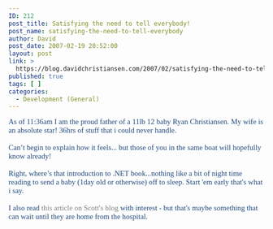 ```yaml
---
ID: 212
post_title: Satisfying the need to tell everybody!
post_name: satisfying-the-need-to-tell-everybody
author: David
post_date: 2007-02-19 20:52:00
layout: post
link: >
  https://blog.davidchristiansen.com/2007/02/satisfying-the-need-to-tell-everybody/
published: true
tags: [ ]
categories:
  - Development (General)
---
```

<p class="MsoNormal" style="MARGIN: 0cm 0cm 0pt"><span style="FONT-SIZE: 11pt; COLOR: #1f497d; FONT-FAMILY: 'Calibri','sans-serif'; mso-bidi-font-family: 'Times New Roman'; mso-ascii-theme-font: minor-latin; mso-hansi-theme-font: minor-latin; mso-bidi-theme-font: minor-bidi; mso-themecolor: dark2">As of 11:36am I am the proud father of a 11lb 12 baby Ryan Christiansen. My wife is an absolute star! 36hrs of stuff that i could never handle.</span></p>
<p class="MsoNormal" style="MARGIN: 0cm 0cm 0pt"><span style="FONT-SIZE: 11pt; COLOR: #1f497d; FONT-FAMILY: 'Calibri','sans-serif'; mso-bidi-font-family: 'Times New Roman'; mso-ascii-theme-font: minor-latin; mso-hansi-theme-font: minor-latin; mso-bidi-theme-font: minor-bidi; mso-themecolor: dark2"><?xml:namespace prefix="o" ns="urn:schemas-microsoft-com:office:office"?><o:p>&nbsp;</o:p></span></p>
<p class="MsoNormal" style="MARGIN: 0cm 0cm 0pt"><span style="FONT-SIZE: 11pt; COLOR: #1f497d; FONT-FAMILY: 'Calibri','sans-serif'; mso-bidi-font-family: 'Times New Roman'; mso-ascii-theme-font: minor-latin; mso-hansi-theme-font: minor-latin; mso-bidi-theme-font: minor-bidi; mso-themecolor: dark2">Can’t begin to explain how it feels... but those of you in the same boat will hopefully know already!<o:p></o:p></span></p>
<p class="MsoNormal" style="MARGIN: 0cm 0cm 0pt"><span style="FONT-SIZE: 11pt; COLOR: #1f497d; FONT-FAMILY: 'Calibri','sans-serif'; mso-bidi-font-family: 'Times New Roman'; mso-ascii-theme-font: minor-latin; mso-hansi-theme-font: minor-latin; mso-bidi-theme-font: minor-bidi; mso-themecolor: dark2"><o:p>&nbsp;</o:p></span></p>
<p class="MsoNormal" style="MARGIN: 0cm 0cm 0pt"><span style="FONT-SIZE: 11pt; COLOR: #1f497d; FONT-FAMILY: 'Calibri','sans-serif'; mso-bidi-font-family: 'Times New Roman'; mso-ascii-theme-font: minor-latin; mso-hansi-theme-font: minor-latin; mso-bidi-theme-font: minor-bidi; mso-themecolor: dark2">Right, where’s that introduction to .NET book...nothing like a bit of night time reading to send a baby (1day old or otherwise) off to sleep. Start 'em early that's what i say.</span></p>
<p class="MsoNormal" style="MARGIN: 0cm 0cm 0pt"><span style="FONT-SIZE: 11pt; COLOR: #1f497d; FONT-FAMILY: 'Calibri','sans-serif'; mso-bidi-font-family: 'Times New Roman'; mso-ascii-theme-font: minor-latin; mso-hansi-theme-font: minor-latin; mso-bidi-theme-font: minor-bidi; mso-themecolor: dark2"></span>&nbsp;</p>
<p class="MsoNormal" style="MARGIN: 0cm 0cm 0pt"><span style="FONT-SIZE: 11pt; COLOR: #1f497d; FONT-FAMILY: 'Calibri','sans-serif'; mso-bidi-font-family: 'Times New Roman'; mso-ascii-theme-font: minor-latin; mso-hansi-theme-font: minor-latin; mso-bidi-theme-font: minor-bidi; mso-themecolor: dark2">I also read <a href="http://www.davidchristiansen.com/ct.ashx?id=529447a9-cbe9-4c7b-a1fd-6413ddc7a380&amp;url=http%3a%2f%2fwww.hanselman.com%2fblog%2fBabySignLanguageUpdateAt14Months.aspx"></a><font color="#808080">this article on Scott's blog</font> with interest - but that's <span style="FONT-SIZE: 11pt; COLOR: #1f497d; FONT-FAMILY: 'Calibri','sans-serif'; mso-fareast-font-family: Calibri; mso-bidi-font-family: 'Times New Roman'; mso-ansi-language: EN-GB; mso-fareast-language: EN-GB; mso-bidi-language: AR-SA; mso-fareast-theme-font: minor-latin; mso-ascii-theme-font: minor-latin; mso-hansi-theme-font: minor-latin; mso-bidi-theme-font: minor-bidi; mso-themecolor: dark2">maybe </span>something that can wait until they are home from the hospital.</span></p>